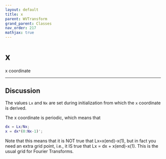 ```yaml
---
layout: default
title: x
parent: WVTransform
grand_parent: Classes
nav_order: 217
mathjax: true
---
```


#  x

x coordinate


---

## Discussion

The values `Lx` and `Nx` are set during initialization from which the `x` coordinate is derived.

The x coordinate is periodic, which means that
```matlab
dx = Lx/Nx;
x = dx*(0:Nx-1)';
```

Note that this means that it is NOT true that Lx=x(end)-x(1), but in fact you need an extra grid point, i.e., it IS true that Lx = dx + x(end)-x(1). This is the usual grid for Fourier Transforms.

